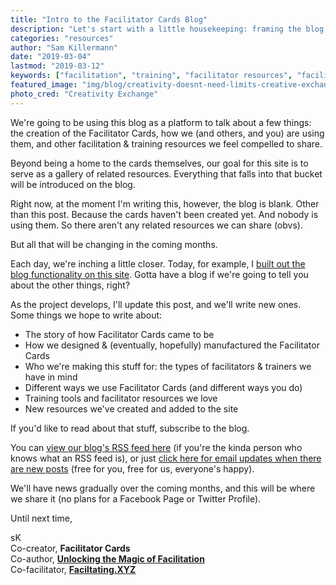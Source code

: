 ```yaml
---
title: "Intro to the Facilitator Cards Blog"
description: "Let's start with a little housekeeping: framing the blog, instructions for where to find things, and our intended outcomes."
categories: "resources"
author: "Sam Killermann"
date: "2019-03-04"
lastmod: "2019-03-12"
keywords: ["facilitation", "training", "facilitator resources", "facilitator tools", "facilitator cards", "training resources"]
featured_image: "img/blog/creativity-doesnt-need-limits-creative-exchange.jpg"
photo_cred: "Creativity Exchange"
---
```


We're going to be using this blog as a platform to talk about a few things: the creation of the Facilitator Cards, how we (and others, and you) are using them, and other facilitation &amp; training resources we feel compelled to share.

Beyond being a home to the cards themselves, our goal for this site is to serve as a gallery of related resources. Everything that falls into that bucket will be introduced on the blog.

Right now, at the moment I'm writing this, however, the blog is blank. Other than this post. Because the cards haven't been created yet. And nobody is using them. So there aren't any related resources we can share (obvs).

But all that will be changing in the coming months.

Each day, we're inching a little closer. Today, for example, I [built out the blog functionality on this site](https://github.com/killermann/facilitator-cards/commit/2cdaea882883986e6b1380aa93e9d7996881fe40). Gotta have a blog if we're going to tell you about the other things, right?

As the project develops, I'll update this post, and we'll write new ones. Some things we hope to write about:

- The story of how Facilitator Cards came to be
- How we designed &amp; (eventually, hopefully) manufactured the Facilitator Cards
- Who we're making this stuff for: the types of facilitators &amp; trainers we have in mind
- Different ways we use Facilitator Cards (and different ways you do)
- Training tools and facilitator resources we love
- New resources we've created and added to the site

If you'd like to read about that stuff, subscribe to the blog.

You can [view our blog's RSS feed here](https://www.facilitator.cards/blog/index.xml) (if you're the kinda person who knows what an RSS feed is), or just [click here for email updates when there are new posts](https://feedburner.google.com/fb/a/mailverify?uri=facilitatorcardsblog&loc=en_US) (free for you, free for us, everyone's happy).

We'll have news gradually over the coming months, and this will be where we share it (no plans for a Facebook Page or Twitter Profile).

Until next time,

sK<br/>
Co-creator, **Facilitator Cards**<br/>
Co-author, **[Unlocking the Magic of Facilitation](//facilitationmagic.com)**<br/>
Co-facilitator, **[Faciltating.XYZ](https://facilitating.xyz)**
